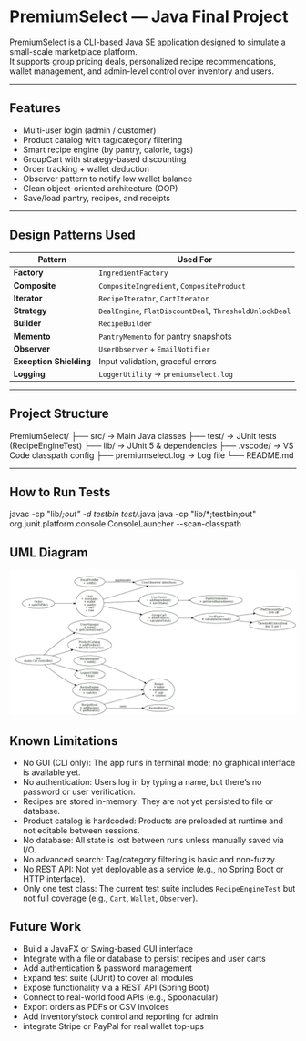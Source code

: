 # PremiumSelect — Java Final Project

PremiumSelect is a CLI-based Java SE application designed to simulate a small-scale marketplace platform.  
It supports group pricing deals, personalized recipe recommendations, wallet management, and admin-level control over inventory and users.

---

## Features

- Multi-user login (admin / customer)
- Product catalog with tag/category filtering
- Smart recipe engine (by pantry, calorie, tags)
- GroupCart with strategy-based discounting
- Order tracking + wallet deduction
- Observer pattern to notify low wallet balance
- Clean object-oriented architecture (OOP)
- Save/load pantry, recipes, and receipts

---

## Design Patterns Used

| Pattern                 | Used For                                                |
| ----------------------- | ------------------------------------------------------- |
| **Factory**             | `IngredientFactory`                                     |
| **Composite**           | `CompositeIngredient`, `CompositeProduct`               |
| **Iterator**            | `RecipeIterator`, `CartIterator`                        |
| **Strategy**            | `DealEngine`, `FlatDiscountDeal`, `ThresholdUnlockDeal` |
| **Builder**             | `RecipeBuilder`                                         |
| **Memento**             | `PantryMemento` for pantry snapshots                    |
| **Observer**            | `UserObserver` + `EmailNotifier`                        |
| **Exception Shielding** | Input validation, graceful errors                       |
| **Logging**             | `LoggerUtility` → `premiumselect.log`                   |

---

## Project Structure

PremiumSelect/
├── src/ → Main Java classes
├── test/ → JUnit tests (RecipeEngineTest)
├── lib/ → JUnit 5 & dependencies
├── .vscode/ → VS Code classpath config
├── premiumselect.log → Log file
└── README.md

---

## How to Run Tests

javac -cp "lib/_;out" -d testbin test/_.java
java -cp "lib/\*;testbin;out" org.junit.platform.console.ConsoleLauncher --scan-classpath

## UML Diagram

![UML](image.png)

##  Known Limitations

- No GUI (CLI only): The app runs in terminal mode; no graphical interface is available yet.
-  No authentication: Users log in by typing a name, but there’s no password or user verification.
- Recipes are stored in-memory: They are not yet persisted to file or database.
- Product catalog is hardcoded: Products are preloaded at runtime and not editable between sessions.
- No database: All state is lost between runs unless manually saved via I/O.
- No advanced search: Tag/category filtering is basic and non-fuzzy.
- No REST API: Not yet deployable as a service (e.g., no Spring Boot or HTTP interface).
- Only one test class: The current test suite includes `RecipeEngineTest` but not full coverage (e.g., `Cart`, `Wallet`, `Observer`).

## Future Work 
- Build a JavaFX or Swing-based GUI interface
- Integrate with a file or database to persist recipes and user carts
- Add authentication & password management
- Expand test suite (JUnit) to cover all modules
- Expose functionality via a REST API (Spring Boot)
- Connect to real-world food APIs (e.g., Spoonacular)
- Export orders as PDFs or CSV invoices
- Add inventory/stock control and reporting for admin
- integrate Stripe or PayPal for real wallet top-ups
